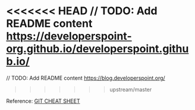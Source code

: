 <<<<<<< HEAD
// TODO: Add README content https://developerspoint-org.github.io/developerspoint.github.io/
=======
// TODO: Add README content
https://blog.developerspoint.org/
>>>>>>> upstream/master

Reference: [GIT CHEAT SHEET](https://education.github.com/git-cheat-sheet-education.pdf)
